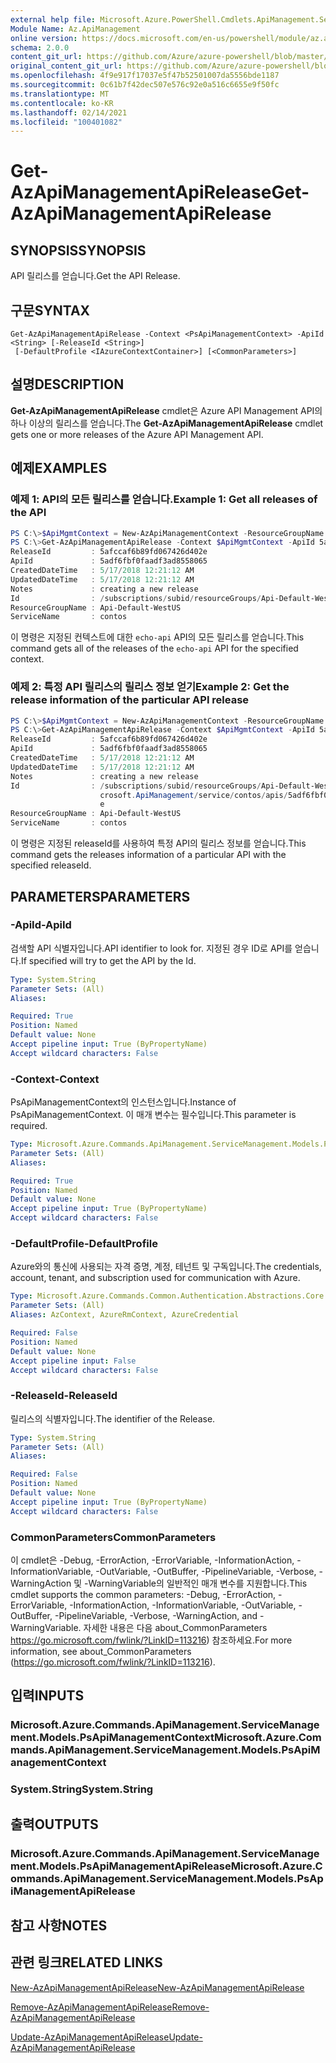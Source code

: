 ```yaml
---
external help file: Microsoft.Azure.PowerShell.Cmdlets.ApiManagement.ServiceManagement.dll-Help.xml
Module Name: Az.ApiManagement
online version: https://docs.microsoft.com/en-us/powershell/module/az.apimanagement/get-azapimanagementapirelease
schema: 2.0.0
content_git_url: https://github.com/Azure/azure-powershell/blob/master/src/ApiManagement/ApiManagement/help/Get-AzApiManagementApiRelease.md
original_content_git_url: https://github.com/Azure/azure-powershell/blob/master/src/ApiManagement/ApiManagement/help/Get-AzApiManagementApiRelease.md
ms.openlocfilehash: 4f9e917f17037e5f47b52501007da5556bde1187
ms.sourcegitcommit: 0c61b7f42dec507e576c92e0a516c6655e9f50fc
ms.translationtype: MT
ms.contentlocale: ko-KR
ms.lasthandoff: 02/14/2021
ms.locfileid: "100401082"
---
```

# <span data-ttu-id="b35db-101">Get-AzApiManagementApiRelease</span><span class="sxs-lookup"><span data-stu-id="b35db-101">Get-AzApiManagementApiRelease</span></span>

## <span data-ttu-id="b35db-102">SYNOPSIS</span><span class="sxs-lookup"><span data-stu-id="b35db-102">SYNOPSIS</span></span>
<span data-ttu-id="b35db-103">API 릴리스를 얻습니다.</span><span class="sxs-lookup"><span data-stu-id="b35db-103">Get the API Release.</span></span>

## <span data-ttu-id="b35db-104">구문</span><span class="sxs-lookup"><span data-stu-id="b35db-104">SYNTAX</span></span>

```
Get-AzApiManagementApiRelease -Context <PsApiManagementContext> -ApiId <String> [-ReleaseId <String>]
 [-DefaultProfile <IAzureContextContainer>] [<CommonParameters>]
```

## <span data-ttu-id="b35db-105">설명</span><span class="sxs-lookup"><span data-stu-id="b35db-105">DESCRIPTION</span></span>
<span data-ttu-id="b35db-106">**Get-AzApiManagementApiRelease** cmdlet은 Azure API Management API의 하나 이상의 릴리스를 얻습니다.</span><span class="sxs-lookup"><span data-stu-id="b35db-106">The **Get-AzApiManagementApiRelease** cmdlet gets one or more releases of the Azure API Management API.</span></span>

## <span data-ttu-id="b35db-107">예제</span><span class="sxs-lookup"><span data-stu-id="b35db-107">EXAMPLES</span></span>

### <span data-ttu-id="b35db-108">예제 1: API의 모든 릴리스를 얻습니다.</span><span class="sxs-lookup"><span data-stu-id="b35db-108">Example 1: Get all releases of the API</span></span>
```powershell
PS C:\>$ApiMgmtContext = New-AzApiManagementContext -ResourceGroupName "Api-Default-WestUS" -ServiceName "contoso"
PS C:\>Get-AzApiManagementApiRelease -Context $ApiMgmtContext -ApiId 5adf6fbf0faadf3ad8558065
ReleaseId         : 5afccaf6b89fd067426d402e
ApiId             : 5adf6fbf0faadf3ad8558065
CreatedDateTime   : 5/17/2018 12:21:12 AM
UpdatedDateTime   : 5/17/2018 12:21:12 AM
Notes             : creating a new release
Id                : /subscriptions/subid/resourceGroups/Api-Default-WestUS/providers/Microsoft.ApiManagement/service/contoso/apis/5adf6fbf0faadf3ad8558065/releases/5afccaf6b89fd067426d402e
ResourceGroupName : Api-Default-WestUS
ServiceName       : contos
```

<span data-ttu-id="b35db-109">이 명령은 지정된 컨텍스트에 대한 `echo-api` API의 모든 릴리스를 얻습니다.</span><span class="sxs-lookup"><span data-stu-id="b35db-109">This command gets all of the releases of the `echo-api` API for the specified context.</span></span>

### <span data-ttu-id="b35db-110">예제 2: 특정 API 릴리스의 릴리스 정보 얻기</span><span class="sxs-lookup"><span data-stu-id="b35db-110">Example 2: Get the release information of the particular API release</span></span>
```powershell
PS C:\>$ApiMgmtContext = New-AzApiManagementContext -ResourceGroupName "Api-Default-WestUS" -ServiceName "contoso"
PS C:\>Get-AzApiManagementApiRelease -Context $ApiMgmtContext -ApiId 5adf6fbf0faadf3ad8558065 -ReleaseId 5afccaf6b89fd067426d402e
ReleaseId         : 5afccaf6b89fd067426d402e
ApiId             : 5adf6fbf0faadf3ad8558065
CreatedDateTime   : 5/17/2018 12:21:12 AM
UpdatedDateTime   : 5/17/2018 12:21:12 AM
Notes             : creating a new release
Id                : /subscriptions/subid/resourceGroups/Api-Default-WestUS/providers/Mi
                    crosoft.ApiManagement/service/contos/apis/5adf6fbf0faadf3ad8558065/releases/5afccaf6b89fd067426d402
                    e
ResourceGroupName : Api-Default-WestUS
ServiceName       : contos
```

<span data-ttu-id="b35db-111">이 명령은 지정된 releaseId를 사용하여 특정 API의 릴리스 정보를 얻습니다.</span><span class="sxs-lookup"><span data-stu-id="b35db-111">This command gets the releases information of a particular API with the specified releaseId.</span></span>

## <span data-ttu-id="b35db-112">PARAMETERS</span><span class="sxs-lookup"><span data-stu-id="b35db-112">PARAMETERS</span></span>

### <span data-ttu-id="b35db-113">-ApiId</span><span class="sxs-lookup"><span data-stu-id="b35db-113">-ApiId</span></span>
<span data-ttu-id="b35db-114">검색할 API 식별자입니다.</span><span class="sxs-lookup"><span data-stu-id="b35db-114">API identifier to look for.</span></span>
<span data-ttu-id="b35db-115">지정된 경우 ID로 API를 얻습니다.</span><span class="sxs-lookup"><span data-stu-id="b35db-115">If specified will try to get the API by the Id.</span></span>

```yaml
Type: System.String
Parameter Sets: (All)
Aliases:

Required: True
Position: Named
Default value: None
Accept pipeline input: True (ByPropertyName)
Accept wildcard characters: False
```

### <span data-ttu-id="b35db-116">-Context</span><span class="sxs-lookup"><span data-stu-id="b35db-116">-Context</span></span>
<span data-ttu-id="b35db-117">PsApiManagementContext의 인스턴스입니다.</span><span class="sxs-lookup"><span data-stu-id="b35db-117">Instance of PsApiManagementContext.</span></span>
<span data-ttu-id="b35db-118">이 매개 변수는 필수입니다.</span><span class="sxs-lookup"><span data-stu-id="b35db-118">This parameter is required.</span></span>

```yaml
Type: Microsoft.Azure.Commands.ApiManagement.ServiceManagement.Models.PsApiManagementContext
Parameter Sets: (All)
Aliases:

Required: True
Position: Named
Default value: None
Accept pipeline input: True (ByPropertyName)
Accept wildcard characters: False
```

### <span data-ttu-id="b35db-119">-DefaultProfile</span><span class="sxs-lookup"><span data-stu-id="b35db-119">-DefaultProfile</span></span>
<span data-ttu-id="b35db-120">Azure와의 통신에 사용되는 자격 증명, 계정, 테넌트 및 구독입니다.</span><span class="sxs-lookup"><span data-stu-id="b35db-120">The credentials, account, tenant, and subscription used for communication with Azure.</span></span>

```yaml
Type: Microsoft.Azure.Commands.Common.Authentication.Abstractions.Core.IAzureContextContainer
Parameter Sets: (All)
Aliases: AzContext, AzureRmContext, AzureCredential

Required: False
Position: Named
Default value: None
Accept pipeline input: False
Accept wildcard characters: False
```

### <span data-ttu-id="b35db-121">-ReleaseId</span><span class="sxs-lookup"><span data-stu-id="b35db-121">-ReleaseId</span></span>
<span data-ttu-id="b35db-122">릴리스의 식별자입니다.</span><span class="sxs-lookup"><span data-stu-id="b35db-122">The identifier of the Release.</span></span>

```yaml
Type: System.String
Parameter Sets: (All)
Aliases:

Required: False
Position: Named
Default value: None
Accept pipeline input: True (ByPropertyName)
Accept wildcard characters: False
```

### <span data-ttu-id="b35db-123">CommonParameters</span><span class="sxs-lookup"><span data-stu-id="b35db-123">CommonParameters</span></span>
<span data-ttu-id="b35db-124">이 cmdlet은 -Debug, -ErrorAction, -ErrorVariable, -InformationAction, -InformationVariable, -OutVariable, -OutBuffer, -PipelineVariable, -Verbose, -WarningAction 및 -WarningVariable의 일반적인 매개 변수를 지원합니다.</span><span class="sxs-lookup"><span data-stu-id="b35db-124">This cmdlet supports the common parameters: -Debug, -ErrorAction, -ErrorVariable, -InformationAction, -InformationVariable, -OutVariable, -OutBuffer, -PipelineVariable, -Verbose, -WarningAction, and -WarningVariable.</span></span> <span data-ttu-id="b35db-125">자세한 내용은 다음 about_CommonParameters https://go.microsoft.com/fwlink/?LinkID=113216) 참조하세요.</span><span class="sxs-lookup"><span data-stu-id="b35db-125">For more information, see about_CommonParameters (https://go.microsoft.com/fwlink/?LinkID=113216).</span></span>

## <span data-ttu-id="b35db-126">입력</span><span class="sxs-lookup"><span data-stu-id="b35db-126">INPUTS</span></span>

### <span data-ttu-id="b35db-127">Microsoft.Azure.Commands.ApiManagement.ServiceManagement.Models.PsApiManagementContext</span><span class="sxs-lookup"><span data-stu-id="b35db-127">Microsoft.Azure.Commands.ApiManagement.ServiceManagement.Models.PsApiManagementContext</span></span>

### <span data-ttu-id="b35db-128">System.String</span><span class="sxs-lookup"><span data-stu-id="b35db-128">System.String</span></span>

## <span data-ttu-id="b35db-129">출력</span><span class="sxs-lookup"><span data-stu-id="b35db-129">OUTPUTS</span></span>

### <span data-ttu-id="b35db-130">Microsoft.Azure.Commands.ApiManagement.ServiceManagement.Models.PsApiManagementApiRelease</span><span class="sxs-lookup"><span data-stu-id="b35db-130">Microsoft.Azure.Commands.ApiManagement.ServiceManagement.Models.PsApiManagementApiRelease</span></span>

## <span data-ttu-id="b35db-131">참고 사항</span><span class="sxs-lookup"><span data-stu-id="b35db-131">NOTES</span></span>

## <span data-ttu-id="b35db-132">관련 링크</span><span class="sxs-lookup"><span data-stu-id="b35db-132">RELATED LINKS</span></span>

[<span data-ttu-id="b35db-133">New-AzApiManagementApiRelease</span><span class="sxs-lookup"><span data-stu-id="b35db-133">New-AzApiManagementApiRelease</span></span>](./Get-AzApiManagementApiRelease.md)

[<span data-ttu-id="b35db-134">Remove-AzApiManagementApiRelease</span><span class="sxs-lookup"><span data-stu-id="b35db-134">Remove-AzApiManagementApiRelease</span></span>](./Remove-AzApiManagementApiRelease.md)

[<span data-ttu-id="b35db-135">Update-AzApiManagementApiRelease</span><span class="sxs-lookup"><span data-stu-id="b35db-135">Update-AzApiManagementApiRelease</span></span>](./Update-AzApiManagementApiRelease.md)